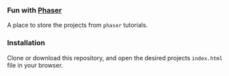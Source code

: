 ### Fun with [Phaser](https://phaser.io/)

A place to store the projects from `phaser` tutorials.

### Installation
Clone or download this repository, and open the desired projects `index.html` file in your browser. 
